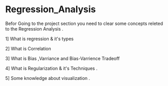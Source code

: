 # Regression_Analysis

Befor Going to the project section you need to clear some concepts releted to the Regression Analysis .

1] What is regression & it's types

2] What is Correlation 

3] What is Bias ,Varriance and Bias-Varrience Tradeoff

4] What is Regularization & it's Techniques .

5] Some knowledge about visualization .
